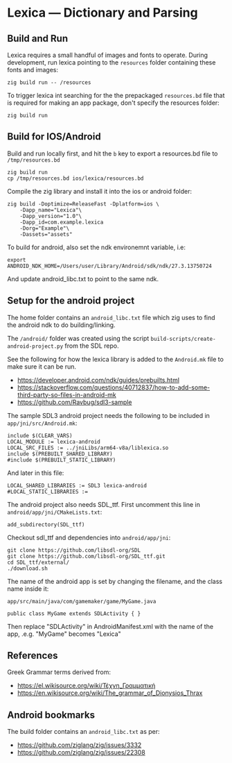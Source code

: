 # Lexica — Dictionary and Parsing

## Build and Run

Lexica requires a small handful of images and fonts
to operate. During development, run lexica pointing to
the `resources` folder containing these fonts and images:

    zig build run -- /resources

To trigger lexica int searching for the the prepackaged
`resources.bd` file that is required for making an app
package, don't specify the resources folder:

    zig build run

## Build for IOS/Android

Build and run locally first, and hit the `b` key to export a
resources.bd file to `/tmp/resources.bd`

    zig build run
    cp /tmp/resources.bd ios/lexica/resources.bd

Compile the zig library and install it into the ios or
android folder:

    zig build -Doptimize=ReleaseFast -Dplatform=ios \
        -Dapp_name="Lexica"\
        -Dapp_version="1.0"\
        -Dapp_id=com.example.lexica
        -Dorg="Example"\
        -Dassets="assets"

To build for android, also set the ndk environemnt variable, i.e:

    export ANDROID_NDK_HOME=/Users/user/Library/Android/sdk/ndk/27.3.13750724

And update android_libc.txt to point to the same ndk.

## Setup for the android project

The home folder contains an `android_libc.txt` file which zig uses
to find the android ndk to do building/linking.

The `/android/` folder was created using the script
`build-scripts/create-android-project.py` from the SDL repo.

See the following for how the lexica library is added to the
`Android.mk` file to make sure it can be run.

 - https://developer.android.com/ndk/guides/prebuilts.html
 - https://stackoverflow.com/questions/40712837/how-to-add-some-third-party-so-files-in-android-mk
 - https://github.com/Ravbug/sdl3-sample

The sample SDL3 android project needs the following
to be included in `app/jni/src/Android.mk`:

    include $(CLEAR_VARS)
    LOCAL_MODULE := lexica-android
    LOCAL_SRC_FILES := ../jniLibs/arm64-v8a/liblexica.so
    include $(PREBUILT_SHARED_LIBRARY)
    #include $(PREBUILT_STATIC_LIBRARY)

And later in this file:

    LOCAL_SHARED_LIBRARIES := SDL3 lexica-android
    #LOCAL_STATIC_LIBRARIES := 

The android project also needs SDL_ttf. First uncomment
this line in `android/app/jni/CMakeLists.txt`:

    add_subdirectory(SDL_ttf)

Checkout sdl_ttf and dependencies into `android/app/jni`:

    git clone https://github.com/libsdl-org/SDL
    git clone https://github.com/libsdl-org/SDL_ttf.git
    cd SDL_ttf/external/
    ./download.sh

The name of the android app is set by changing the filename, and
the class name inside it:

    app/src/main/java/com/gamemaker/game/MyGame.java

    public class MyGame extends SDLActivity { }

Then replace "SDLActivity" in AndroidManifest.xml with the name of
the app, .e.g. "MyGame" becomes "Lexica"

## References

Greek Grammar terms derived from:

 - https://el.wikisource.org/wiki/Τέχνη_Γραμματική
 - https://en.wikisource.org/wiki/The_grammar_of_Dionysios_Thrax

## Android bookmarks

The build folder contains an `android_libc.txt` as per:

 - https://github.com/ziglang/zig/issues/3332
 - https://github.com/ziglang/zig/issues/22308

